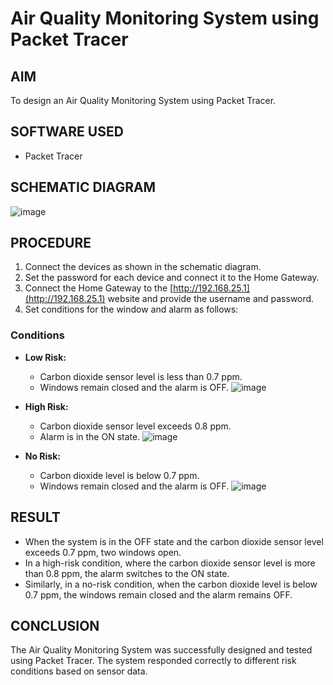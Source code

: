 # Air Quality Monitoring System using Packet Tracer

## AIM
To design an Air Quality Monitoring System using Packet Tracer.

## SOFTWARE USED
- Packet Tracer

## SCHEMATIC DIAGRAM
![image](https://github.com/user-attachments/assets/ea0e14a7-5797-42ee-b2b7-952dec954e11)


## PROCEDURE
1. Connect the devices as shown in the schematic diagram.
2. Set the password for each device and connect it to the Home Gateway.
3. Connect the Home Gateway to the [http://192.168.25.1](http://192.168.25.1) website and provide the username and password.
4. Set conditions for the window and alarm as follows:

### Conditions
- **Low Risk:**
    - Carbon dioxide sensor level is less than 0.7 ppm.
    - Windows remain closed and the alarm is OFF.
![image](https://github.com/user-attachments/assets/b4dc43b5-b378-4d56-8d1b-60055b700f29)

- **High Risk:**
    - Carbon dioxide sensor level exceeds 0.8 ppm.
    - Alarm is in the ON state.
![image](https://github.com/user-attachments/assets/7efce92b-92ab-482a-a00e-b8250708de84)

- **No Risk:**
    - Carbon dioxide level is below 0.7 ppm.
    - Windows remain closed and the alarm is OFF.
![image](https://github.com/user-attachments/assets/511cf819-6cf2-4e92-8e7d-4db136f3d53e)

## RESULT
- When the system is in the OFF state and the carbon dioxide sensor level exceeds 0.7 ppm, two windows open.
- In a high-risk condition, where the carbon dioxide sensor level is more than 0.8 ppm, the alarm switches to the ON state.
- Similarly, in a no-risk condition, when the carbon dioxide level is below 0.7 ppm, the windows remain closed and the alarm remains OFF.

## CONCLUSION
The Air Quality Monitoring System was successfully designed and tested using Packet Tracer. The system responded correctly to different risk conditions based on sensor data.
